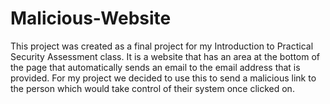 # Malicious-Website

This project was created as a final project for my Introduction to Practical Security Assessment class. It is a website that has an area at the bottom of the page that automatically sends an email to the email address that is provided. For my project we decided to use this to send a malicious link to the person which would take control of their system once clicked on. 
